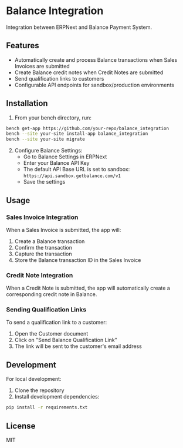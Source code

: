 # Balance Integration

Integration between ERPNext and Balance Payment System.

## Features

- Automatically create and process Balance transactions when Sales Invoices are submitted
- Create Balance credit notes when Credit Notes are submitted
- Send qualification links to customers
- Configurable API endpoints for sandbox/production environments

## Installation

1. From your bench directory, run:
```bash
bench get-app https://github.com/your-repo/balance_integration
bench --site your-site install-app balance_integration
bench --site your-site migrate
```

2. Configure Balance Settings:
   - Go to Balance Settings in ERPNext
   - Enter your Balance API Key
   - The default API Base URL is set to sandbox: `https://api.sandbox.getbalance.com/v1`
   - Save the settings

## Usage

### Sales Invoice Integration
When a Sales Invoice is submitted, the app will:
1. Create a Balance transaction
2. Confirm the transaction
3. Capture the transaction
4. Store the Balance transaction ID in the Sales Invoice

### Credit Note Integration
When a Credit Note is submitted, the app will automatically create a corresponding credit note in Balance.

### Sending Qualification Links
To send a qualification link to a customer:
1. Open the Customer document
2. Click on "Send Balance Qualification Link"
3. The link will be sent to the customer's email address

## Development

For local development:
1. Clone the repository
2. Install development dependencies:
```bash
pip install -r requirements.txt
```

## License

MIT